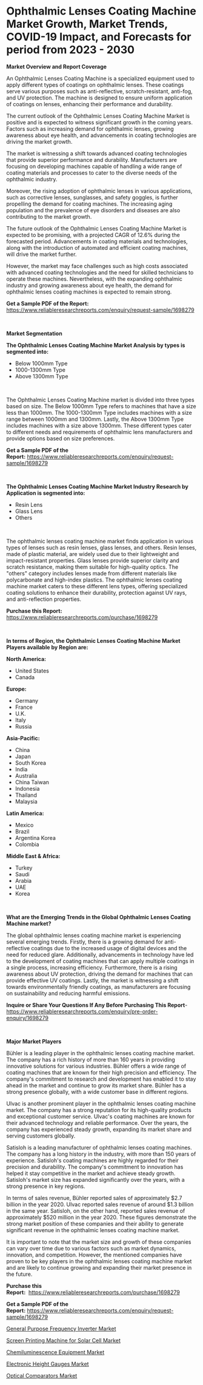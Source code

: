 <p><h1>Ophthalmic Lenses Coating Machine Market Growth, Market Trends, COVID-19 Impact, and Forecasts for period from 2023 - 2030</h1></p><p><strong>Market Overview and Report Coverage</strong></p>
<p><p>An Ophthalmic Lenses Coating Machine is a specialized equipment used to apply different types of coatings on ophthalmic lenses. These coatings serve various purposes such as anti-reflective, scratch-resistant, anti-fog, and UV protection. The machine is designed to ensure uniform application of coatings on lenses, enhancing their performance and durability.</p><p>The current outlook of the Ophthalmic Lenses Coating Machine Market is positive and is expected to witness significant growth in the coming years. Factors such as increasing demand for ophthalmic lenses, growing awareness about eye health, and advancements in coating technologies are driving the market growth.</p><p>The market is witnessing a shift towards advanced coating technologies that provide superior performance and durability. Manufacturers are focusing on developing machines capable of handling a wide range of coating materials and processes to cater to the diverse needs of the ophthalmic industry.</p><p>Moreover, the rising adoption of ophthalmic lenses in various applications, such as corrective lenses, sunglasses, and safety goggles, is further propelling the demand for coating machines. The increasing aging population and the prevalence of eye disorders and diseases are also contributing to the market growth.</p><p>The future outlook of the Ophthalmic Lenses Coating Machine Market is expected to be promising, with a projected CAGR of 12.6% during the forecasted period. Advancements in coating materials and technologies, along with the introduction of automated and efficient coating machines, will drive the market further.</p><p>However, the market may face challenges such as high costs associated with advanced coating technologies and the need for skilled technicians to operate these machines. Nevertheless, with the expanding ophthalmic industry and growing awareness about eye health, the demand for ophthalmic lenses coating machines is expected to remain strong.</p></p>
<p><strong>Get a Sample PDF of the Report:</strong> <a href="https://www.reliableresearchreports.com/enquiry/request-sample/1698279">https://www.reliableresearchreports.com/enquiry/request-sample/1698279</a></p>
<p>&nbsp;</p>
<p><strong>Market Segmentation</strong></p>
<p><strong>The Ophthalmic Lenses Coating Machine Market Analysis by types is segmented into:</strong></p>
<p><ul><li>Below 1000mm Type</li><li>1000-1300mm Type</li><li>Above 1300mm Type</li></ul></p>
<p>&nbsp;</p>
<p><p>The Ophthalmic Lenses Coating Machine market is divided into three types based on size. The Below 1000mm Type refers to machines that have a size less than 1000mm. The 1000-1300mm Type includes machines with a size range between 1000mm and 1300mm. Lastly, the Above 1300mm Type includes machines with a size above 1300mm. These different types cater to different needs and requirements of ophthalmic lens manufacturers and provide options based on size preferences.</p></p>
<p><strong>Get a Sample PDF of the Report:</strong>&nbsp;<a href="https://www.reliableresearchreports.com/enquiry/request-sample/1698279">https://www.reliableresearchreports.com/enquiry/request-sample/1698279</a></p>
<p>&nbsp;</p>
<p><strong>The Ophthalmic Lenses Coating Machine Market Industry Research by Application is segmented into:</strong></p>
<p><ul><li>Resin Lens</li><li>Glass Lens</li><li>Others</li></ul></p>
<p>&nbsp;</p>
<p><p>The ophthalmic lenses coating machine market finds application in various types of lenses such as resin lenses, glass lenses, and others. Resin lenses, made of plastic material, are widely used due to their lightweight and impact-resistant properties. Glass lenses provide superior clarity and scratch resistance, making them suitable for high-quality optics. The "others" category includes lenses made from different materials like polycarbonate and high-index plastics. The ophthalmic lenses coating machine market caters to these different lens types, offering specialized coating solutions to enhance their durability, protection against UV rays, and anti-reflection properties.</p></p>
<p><strong>Purchase this Report:</strong>&nbsp; <a href="https://www.reliableresearchreports.com/purchase/1698279">https://www.reliableresearchreports.com/purchase/1698279</a></p>
<p>&nbsp;</p>
<p><strong>In terms of Region, the Ophthalmic Lenses Coating Machine Market Players available by Region are:</strong></p>
<p>
    <p> <strong> North America: </strong>
        <ul>
            <li>United States</li>
            <li>Canada</li>
        </ul>
        </p> 
    <p> <strong> Europe: </strong>
        <ul>
            <li>Germany</li>
            <li>France</li>
            <li>U.K.</li>
            <li>Italy</li>
            <li>Russia</li>
        </ul>
        </p> 
    <p> <strong> Asia-Pacific: </strong>
        <ul>
            <li>China</li>
            <li>Japan</li>
            <li>South Korea</li>
            <li>India</li>
            <li>Australia</li>
            <li>China Taiwan</li>
            <li>Indonesia</li>
            <li>Thailand</li>
            <li>Malaysia</li>
        </ul>
        </p> 
    <p> <strong> Latin America: </strong>
        <ul>
            <li>Mexico</li>
            <li>Brazil</li>
            <li>Argentina Korea</li>
            <li>Colombia</li>
        </ul>
        </p> 
    <p> <strong> Middle East & Africa: </strong>
        <ul>
            <li>Turkey</li>
            <li>Saudi</li>
            <li>Arabia</li>
            <li>UAE</li>
            <li>Korea</li>
        </ul>
    </p>
    </p>
<p>&nbsp;</p>
<p><strong>What are the Emerging Trends in the Global Ophthalmic Lenses Coating Machine market?</strong></p>
<p><p>The global ophthalmic lenses coating machine market is experiencing several emerging trends. Firstly, there is a growing demand for anti-reflective coatings due to the increased usage of digital devices and the need for reduced glare. Additionally, advancements in technology have led to the development of coating machines that can apply multiple coatings in a single process, increasing efficiency. Furthermore, there is a rising awareness about UV protection, driving the demand for machines that can provide effective UV coatings. Lastly, the market is witnessing a shift towards environmentally friendly coatings, as manufacturers are focusing on sustainability and reducing harmful emissions.</p></p>
<p><strong>Inquire or Share Your Questions If Any Before Purchasing This Report</strong>- <a href="https://www.reliableresearchreports.com/enquiry/pre-order-enquiry/1698279">https://www.reliableresearchreports.com/enquiry/pre-order-enquiry/1698279</a></p>
<p>&nbsp;</p>
<p><strong>Major Market Players</strong></p>
<p><p>Bühler is a leading player in the ophthalmic lenses coating machine market. The company has a rich history of more than 160 years in providing innovative solutions for various industries. Bühler offers a wide range of coating machines that are known for their high precision and efficiency. The company's commitment to research and development has enabled it to stay ahead in the market and continue to grow its market share. Bühler has a strong presence globally, with a wide customer base in different regions.</p><p>Ulvac is another prominent player in the ophthalmic lenses coating machine market. The company has a strong reputation for its high-quality products and exceptional customer service. Ulvac's coating machines are known for their advanced technology and reliable performance. Over the years, the company has experienced steady growth, expanding its market share and serving customers globally.</p><p>Satisloh is a leading manufacturer of ophthalmic lenses coating machines. The company has a long history in the industry, with more than 150 years of experience. Satisloh's coating machines are highly regarded for their precision and durability. The company's commitment to innovation has helped it stay competitive in the market and achieve steady growth. Satisloh's market size has expanded significantly over the years, with a strong presence in key regions.</p><p>In terms of sales revenue, Bühler reported sales of approximately $2.7 billion in the year 2020. Ulvac reported sales revenue of around $1.3 billion in the same year. Satisloh, on the other hand, reported sales revenue of approximately $520 million in the year 2020. These figures demonstrate the strong market position of these companies and their ability to generate significant revenue in the ophthalmic lenses coating machine market.</p><p>It is important to note that the market size and growth of these companies can vary over time due to various factors such as market dynamics, innovation, and competition. However, the mentioned companies have proven to be key players in the ophthalmic lenses coating machine market and are likely to continue growing and expanding their market presence in the future.</p></p>
<p><strong>Purchase this Report:</strong>&nbsp;&nbsp;<a href="https://www.reliableresearchreports.com/purchase/1698279">https://www.reliableresearchreports.com/purchase/1698279</a></p>
<p></p>
<p><strong>Get a Sample PDF of the Report:</strong>&nbsp;<a href="https://www.reliableresearchreports.com/enquiry/request-sample/1698279">https://www.reliableresearchreports.com/enquiry/request-sample/1698279</a></p>
<p><p><a href="https://www.linkedin.com/pulse/general-purpose-frequency-inverter-market-research-report/">General Purpose Frequency Inverter Market</a></p><p><a href="https://www.linkedin.com/pulse/screen-printing-machine-solar-cell-market-research-report/">Screen Printing Machine for Solar Cell Market</a></p><p><a href="https://www.linkedin.com/pulse/chemiluminescence-equipment-market-research-report-provides/">Chemiluminescence Equipment Market</a></p><p><a href="https://medium.com/@suryayadavrp23/electronic-height-gauges-market-size-growth-forecast-2023-2030-7ab02d1a494d">Electronic Height Gauges Market</a></p><p><a href="https://medium.com/@react.shoe.mask/optical-comparators-market-size-growth-forecast-2023-2030-688749639b37">Optical Comparators Market</a></p></p>